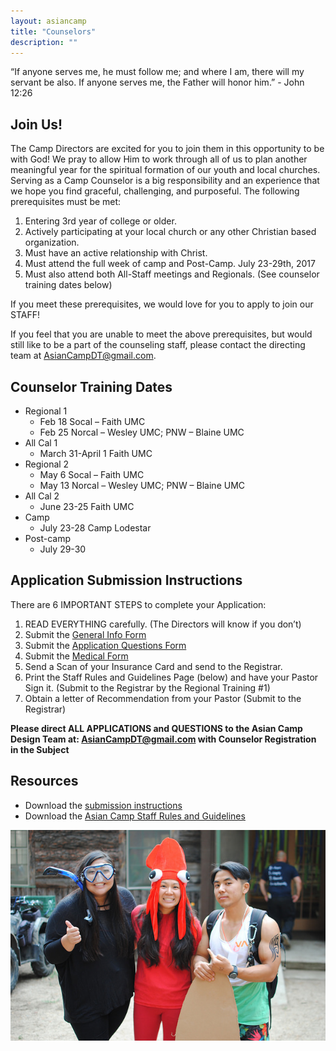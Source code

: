 ```yaml
---
layout: asiancamp
title: "Counselors"
description: ""
---
```


<div class="well">
“If anyone serves me, he must follow me; and where I am, there will my servant be also. If anyone serves me, the Father will honor him.” - John 12:26
</div>

## Join Us!

The Camp Directors are excited for you to join them in this opportunity to be with God! We pray to allow Him to work through all of us to plan another meaningful year for the spiritual formation of our youth and local churches.
Serving as a Camp Counselor is a big responsibility and an experience that we hope you find graceful, challenging, and purposeful.
The following prerequisites must be met:

1. Entering 3rd year of college or older.
2. Actively participating at your local church or any other Christian based organization.
3. Must have an active relationship with Christ. 
4. Must attend the full week of camp and Post-Camp. July 23-29th, 2017
5. Must also attend both All-Staff meetings and Regionals. (See counselor training dates below)

If you meet these prerequisites, we would love for you to apply to join our STAFF!

If you feel that you are unable to meet the above prerequisites, but would still like to be a part of the counseling staff, please contact the directing team at [AsianCampDT@gmail.com](mailto:AsianCampDT@gmail.com). 

## Counselor Training Dates

* Regional 1
  * Feb 18 Socal – Faith UMC
  * Feb 25 Norcal – Wesley UMC; PNW – Blaine UMC
* All Cal 1
  * March 31-April 1 Faith UMC
* Regional 2
  * May 6 Socal – Faith UMC
  * May 13 Norcal – Wesley UMC; PNW – Blaine UMC
* All Cal 2
  * June 23-25  Faith UMC
* Camp
  * July 23-28 Camp Lodestar
* Post-camp
  * July 29-30

## Application Submission Instructions
There are 6 IMPORTANT STEPS to complete your Application:

1. READ EVERYTHING carefully. (The Directors will know if you don’t)
2. Submit the <a href="https://docs.google.com/forms/d/e/1FAIpQLSdZOpXo0eS2x6VGHme-6D9By8_HAjMVFVVRQs7VlOA-NvObSA/viewform" target="_blank">General Info Form</a>
3. Submit the <a href="https://docs.google.com/forms/d/e/1FAIpQLScwt_vMGmY8yiUFbva1uwvsqkpoxPskS4DuRZofVagXEn9Dlw/viewform" target="_blank">Application Questions Form</a>
4. Submit the <a href="https://docs.google.com/forms/d/e/1FAIpQLSf7mn3UlWEETjraa_HVvvaIR_NODJQOvJw4dw6i4NOl1Doncg/viewform" target="_blank">Medical Form</a>
5.  Send a Scan of your Insurance Card and send to the Registrar.
6.  Print the Staff Rules and Guidelines Page (below) and have your Pastor Sign it. (Submit to the Registrar by the Regional Training #1)
7.  Obtain a letter of Recommendation from your Pastor (Submit to the Registrar)

**Please direct ALL APPLICATIONS and QUESTIONS to the Asian Camp Design Team at:
[AsianCampDT@gmail.com](mailto:AsianCampDT@gmail.com) with Counselor Registration in the Subject**


## Resources

* Download the [submission instructions](https://drive.google.com/file/d/0BzC7xTLSFDvmZ2RrN2p3NGNLNEU/view?usp=sharing)
* Download the [Asian Camp Staff Rules and Guidelines](https://drive.google.com/file/d/0B_GJLCz6DMvyWlZIZC0zcGNRNDg/view?usp=sharing)

<img class="img-rounded" src="/assets/img/asiancamp/Counselors.jpg">
